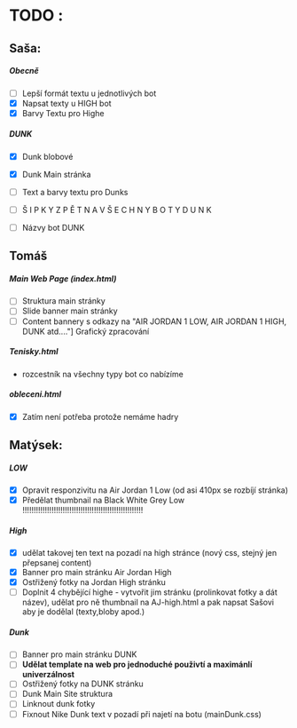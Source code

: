 # TODO :
## Saša:
##### Obecně
- [ ] Lepší formát textu u jednotlivých bot
- [x] Napsat texty u HIGH bot
- [x] Barvy Textu pro Highe
##### DUNK
- [x] Dunk blobové
- [x] Dunk Main stránka
- [ ] Text a barvy textu pro Dunks
- [ ] Š I P K Y    Z P Ě T    N A    V Š E C H N Y    B O T Y   D U N K
- [ ] Názvy bot DUNK



## Tomáš
##### Main Web Page (index.html)
- [ ] Struktura main stránky
- [ ] Slide banner main stránky
- [ ] Content bannery s odkazy na "AIR JORDAN 1 LOW, AIR JORDAN 1 HIGH, DUNK atd...."] Grafický zpracování
##### Tenisky.html
- rozcestník na všechny typy bot co nabízíme
##### obleceni.html
- [X] Zatím není potřeba protože nemáme hadry 



## Matýsek:
##### LOW
- [X] Opravit responzivitu na Air Jordan 1 Low (od asi 410px se rozbíjí stránka)
- [X] Předělat thumbnail na Black White Grey Low !!!!!!!!!!!!!!!!!!!!!!!!!!!!!!!!!!!!!!!!!!!!!!!!!!!!!!
##### High
- [X] udělat takovej ten text na pozadí na high stránce (nový css, stejný jen přepsanej content)
- [X] Banner pro main stránku Air Jordan High
- [X] Ostřižený fotky na Jordan High stránku
- [ ] Doplnit 4 chybějící highe - vytvořit jim stránku (prolinkovat fotky a dát název), udělat pro ně thumbnail na AJ-high.html a pak napsat Sašovi aby je dodělal (texty,bloby apod.)
##### Dunk
- [ ] Banner pro main stránku DUNK
- [ ] **Udělat template na web pro jednoduché použivtí a maximánlí univerzálnost**
- [ ] Ostřižený fotky na DUNK stránku
- [ ] Dunk Main Site struktura
- [ ] Linknout dunk fotky
- [ ] Fixnout Nike Dunk text v pozadí při najetí na botu (mainDunk.css)
